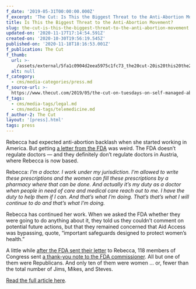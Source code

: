 ```yaml
---
f_date: '2019-05-31T00:00:00.000Z'
f_excerpt: 'The Cut: Is This the Biggest Threat to the Anti-Abortion Movement?'
title: Is This the Biggest Threat to the Anti-Abortion Movement?
slug: the-cut-is-this-the-biggest-threat-to-the-anti-abortion-movement
updated-on: '2020-11-17T17:14:54.591Z'
created-on: '2020-10-30T19:56:19.545Z'
published-on: '2020-11-18T18:16:53.001Z'
f_publication: The Cut
f_thumb:
  url: >-
    /assets/external/5fa1c0904d2eea5975c1fc73_the20cut-20is20this20the20biggest20threat20to20the20anti-abortion20movement3f.png
  alt: null
f_category:
  - cms/media-categories/press.md
f_source-url: >-
  https://www.thecut.com/2019/05/the-cut-on-tuesdays-on-self-managed-abortion.html#comments
f_tags:
  - cms/media-tags/legal.md
  - cms/media-tags/telemedicine.md
f_author-2: The Cut
layout: '[press].html'
tags: press
---
```


Rebecca had expected anti-abortion backlash when she started working in America. But getting [a letter from the FDA](https://www.fda.gov/inspections-compliance-enforcement-and-criminal-investigations/warning-letters/aidaccessorg-575658-03082019) was weird. The FDA doesn’t regulate doctors — and they definitely don’t regulate doctors in Austria, where Rebecca is now based.

Rebecca: _I’m a doctor. I work under my jurisdiction. I’m allowed to write these prescriptions and the women can fill these prescriptions by a pharmacy where that can be done. And actually it’s my duty as a doctor when people in need of care and medical care reach out to me. I have the duty to help them if I can. And that’s what I’m doing. That’s that’s what I will continue to do and that’s what I’m doing._

Rebecca has continued her work. When we asked the FDA whether they were going to do anything about it, they told us they couldn’t comment on potential future actions, but that they remained concerned that Aid Access was bypassing, quote, “important safeguards designed to protect women’s health.”

A little while [after the FDA sent their letter](https://www.motherjones.com/politics/2019/02/she-started-selling-abortion-pills-online-then-the-feds-showed-up/) to Rebecca, 118 members of Congress sent [a thank-you note to the FDA commissioner](https://www.alabamanews.net/wp-content/uploads/2019/05/Member-Letter-to-FDA-5.10.2019.pdf). All but one of them were Republicans. And only ten of them were women … or, fewer than the total number of Jims, Mikes, and Steves.

[Read the full article here](https://www.thecut.com/2019/05/the-cut-on-tuesdays-on-self-managed-abortion.html#comments).
